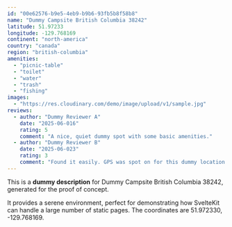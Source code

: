 ```yaml
---
id: "00e62576-b9e5-4eb9-b9b6-93fb5b8f58b8"
name: "Dummy Campsite British Columbia 38242"
latitude: 51.97233
longitude: -129.768169
continent: "north-america"
country: "canada"
region: "british-columbia"
amenities:
  - "picnic-table"
  - "toilet"
  - "water"
  - "trash"
  - "fishing"
images:
  - "https://res.cloudinary.com/demo/image/upload/v1/sample.jpg"
reviews:
  - author: "Dummy Reviewer A"
    date: "2025-06-016"
    rating: 5
    comment: "A nice, quiet dummy spot with some basic amenities."
  - author: "Dummy Reviewer B"
    date: "2025-06-023"
    rating: 3
    comment: "Found it easily. GPS was spot on for this dummy location."
---
```


This is a **dummy description** for Dummy Campsite British Columbia 38242, generated for the proof of concept.

It provides a serene environment, perfect for demonstrating how SvelteKit can handle a large number of static pages. The coordinates are 51.972330, -129.768169.
